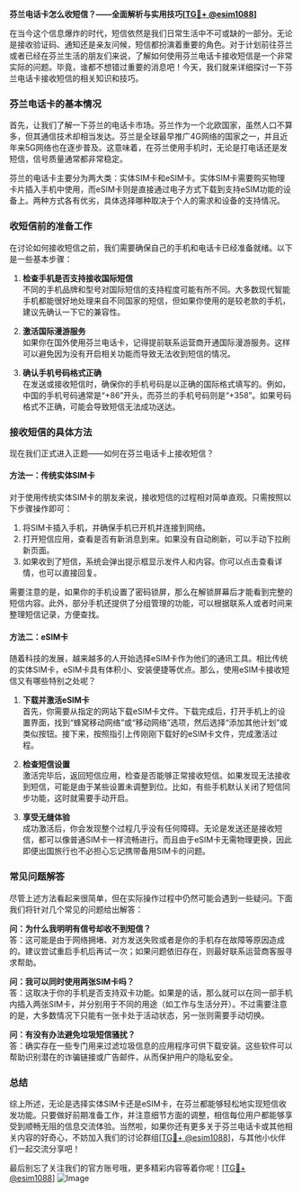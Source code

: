 **芬兰电话卡怎么收短信？——全面解析与实用技巧[[TG💪+ @esim1088](https://t.me/s/esim1088)]**

在当今这个信息爆炸的时代，短信依然是我们日常生活中不可或缺的一部分。无论是接收验证码、通知还是亲友问候，短信都扮演着重要的角色。对于计划前往芬兰或者已经在芬兰生活的朋友们来说，了解如何使用芬兰电话卡接收短信是一个非常实际的问题。毕竟，谁都不想错过重要的消息吧！今天，我们就来详细探讨一下芬兰电话卡接收短信的相关知识和技巧。

### 芬兰电话卡的基本情况

首先，让我们了解一下芬兰的电话卡市场。芬兰作为一个北欧国家，虽然人口不算多，但其通信技术却相当发达。芬兰是全球最早推广4G网络的国家之一，并且近年来5G网络也在逐步普及。这意味着，在芬兰使用手机时，无论是打电话还是发短信，信号质量通常都非常稳定。

芬兰的电话卡主要分为两大类：实体SIM卡和eSIM卡。实体SIM卡需要购买物理卡片插入手机中使用，而eSIM卡则是直接通过电子方式下载到支持eSIM功能的设备上。两种方式各有优劣，具体选择哪种取决于个人的需求和设备的支持情况。

### 收短信前的准备工作

在讨论如何接收短信之前，我们需要确保自己的手机和电话卡已经准备就绪。以下是一些基本步骤：

1. **检查手机是否支持接收国际短信**  
   不同的手机品牌和型号对国际短信的支持程度可能有所不同。大多数现代智能手机都能很好地处理来自不同国家的短信，但如果你使用的是较老款的手机，建议先确认一下它的兼容性。

2. **激活国际漫游服务**  
   如果你在国外使用芬兰电话卡，记得提前联系运营商开通国际漫游服务。这样可以避免因为没有开启相关功能而导致无法收到短信的情况。

3. **确认手机号码格式正确**  
   在发送或接收短信时，确保你的手机号码是以正确的国际格式填写的。例如，中国的手机号码通常是“+86”开头，而芬兰的手机号码则是“+358”。如果号码格式不正确，可能会导致短信无法成功送达。

### 接收短信的具体方法

现在我们正式进入正题——如何在芬兰电话卡上接收短信？

#### 方法一：传统实体SIM卡

对于使用传统实体SIM卡的朋友来说，接收短信的过程相对简单直观。只需按照以下步骤操作即可：

1. 将SIM卡插入手机，并确保手机已开机并连接到网络。
2. 打开短信应用，查看是否有新消息到来。如果没有自动刷新，可以手动下拉刷新页面。
3. 如果收到了短信，系统会弹出提示框显示发件人和内容。你可以点击查看详情，也可以直接回复。

需要注意的是，如果你的手机设置了密码锁屏，那么在解锁屏幕后才能看到完整的短信内容。此外，部分手机还提供了分组管理的功能，可以根据联系人或者时间来整理短信记录，方便查找。

#### 方法二：eSIM卡

随着科技的发展，越来越多的人开始选择eSIM卡作为他们的通讯工具。相比传统的实体SIM卡，eSIM卡具有体积小、安装便捷等优点。那么，使用eSIM卡接收短信又有哪些特别之处呢？

1. **下载并激活eSIM卡**  
   首先，你需要从指定的网站下载eSIM卡文件。下载完成后，打开手机上的设置界面，找到“蜂窝移动网络”或“移动网络”选项，然后选择“添加其他计划”或类似按钮。接下来，按照指引上传刚刚下载好的eSIM卡文件，完成激活过程。

2. **检查短信设置**  
   激活完毕后，返回短信应用，检查是否能够正常接收短信。如果发现无法接收到短信，可能是由于某些设置未调整到位。比如，有些手机默认关闭了短信同步功能，这时就需要手动开启。

3. **享受无缝体验**  
   成功激活后，你会发现整个过程几乎没有任何障碍。无论是发送还是接收短信，都可以像普通SIM卡一样流畅进行。而且由于eSIM卡无需物理更换，因此即便出国旅行也不必担心忘记携带备用SIM卡的问题。

### 常见问题解答

尽管上述方法看起来很简单，但在实际操作过程中仍然可能会遇到一些疑问。下面我们将针对几个常见的问题给出解答：

**问：为什么我明明有信号却收不到短信？**  
答：这可能是由于网络拥堵、对方发送失败或者是你的手机存在故障等原因造成的。建议尝试重启手机后再试一次；如果问题依旧存在，则最好联系运营商客服寻求帮助。

**问：我可以同时使用两张SIM卡吗？**  
答：这取决于你的手机是否支持双卡功能。如果是的话，那么就可以在同一部手机内插入两张SIM卡，并分别用于不同的用途（如工作与生活分开）。不过需要注意的是，大多数情况下只能有一张卡处于活动状态，另一张则需要手动切换。

**问：有没有办法避免垃圾短信骚扰？**  
答：确实存在一些专门用来过滤垃圾信息的应用程序可供下载安装。这些软件可以帮助识别潜在的诈骗链接或广告邮件，从而保护用户的隐私安全。

### 总结

综上所述，无论是选择实体SIM卡还是eSIM卡，在芬兰都能够轻松地实现短信收发功能。只要做好前期准备工作，并注意细节方面的调整，相信每位用户都能够享受到顺畅无阻的信息交流体验。当然啦，如果你还有更多关于芬兰电话卡或其他相关内容的好奇心，不妨加入我们的讨论群组[[TG💪+ @esim1088](https://t.me/s/esim1088)]，与其他小伙伴们一起交流分享吧！

最后别忘了关注我们的官方账号哦，更多精彩内容等着你呢！[[TG💪+ @esim1088](https://t.me/s/esim1088)] ![Image](https://i.postimg.cc/4NQfJmqS/Snipaste-2025-05-13-00-14-12.png)